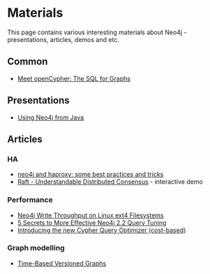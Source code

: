 # Materials

This page contains various interesting materials about Neo4j - presentations, articles, demos and etc.

## Common

- [Meet openCypher: The SQL for Graphs](http://neo4j.com/blog/open-cypher-sql-for-graphs/)

## Presentations

- [Using Neo4j from Java](http://www.slideshare.net/neo4j/using-neo4j-from-java)

## Articles

### HA

- [neo4j and haproxy: some best practices and tricks](http://blog.armbruster-it.de/2015/08/neo4j-and-haproxy-some-best-practices-and-tricks/)
- [Raft - Understandable Distributed Consensus](http://thesecretlivesofdata.com/raft/) - interactive demo

### Performance

- [Neo4j Write Throughput on Linux ext4 Filesystems](https://structr.org/blog/neo4j-performance-on-ext4)
- [5 Secrets to More Effective Neo4j 2.2 Query Tuning](http://neo4j.com/blog/neo4j-2-2-query-tuning/)
- [Introducing the new Cypher Query Optimizer (cost-based)](http://neo4j.com/blog/introducing-new-cypher-query-optimizer/)

### Graph modelling

- [Time-Based Versioned Graphs](http://iansrobinson.com/2014/05/13/time-based-versioned-graphs/)

